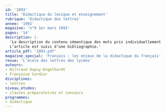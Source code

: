 ```yaml
---
id: '1093'
title: 'Didactique du lexique et enseignement'
rubrique: 'Didactique des lettres'
annee: '1992'
magazine: 'n°9 1er mars 1993'
pages: '14'
description: |-
  'La description du contenu sémantique des mots pris individuellement est utile à la compréhension des exercices de langue…
  L’article est suivi d’une bibliographie.'
article_pdf: '1093.pdf'
magazine_special: 'Français : les enjeux de la didactique du français'
revue: 'L’école des lettres des lycées'
auteurs:
- Hiltraud Dupuy-Engelhardt
- Françoise Cordier
disciplines:
- lettres
niveau_etudes:
- classes préparatoires et concours
programmes:
- didactique
---
```

